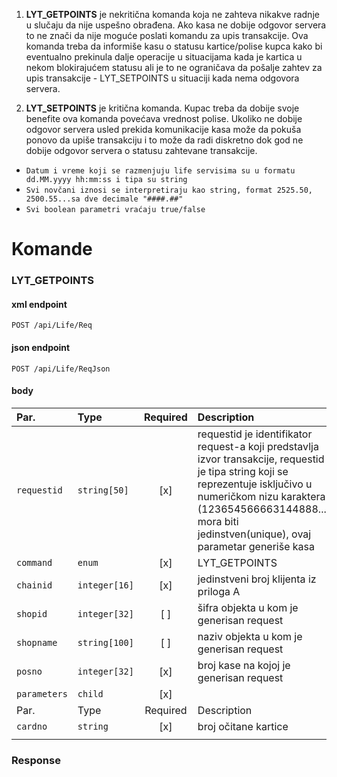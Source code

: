 1. **LYT_GETPOINTS** je nekritična komanda koja ne zahteva nikakve radnje u slučaju da nije uspešno 
obrađena. Ako kasa ne dobije odgovor servera to ne znači da nije moguće poslati komandu za upis transakcije.
Ova komanda treba da informiše kasu o statusu kartice/polise kupca kako bi eventualno prekinula dalje operacije
u situacijama kada je kartica u nekom blokirajućem statusu ali je to ne ograničava da pošalje zahtev za 
upis transakcije - LYT_SETPOINTS u situaciji kada nema odgovora servera.

2. **LYT_SETPOINTS** je kritična komanda. Kupac treba da dobije svoje benefite ova komanda povećava vrednost polise.
Ukoliko ne dobije odgovor servera usled prekida komunikacije kasa može da pokuša ponovo da upiše transakciju i to može da 
radi diskretno dok god ne dobije odgovor servera o statusu zahtevane transakcije.

- `Datum i vreme koji se razmenjuju life servisima su u formatu dd.MM.yyyy hh:mm:ss i tipa su string`
- `Svi novčani iznosi se interpretiraju kao string, format 2525.50, 2500.55...sa dve decimale "####.##"`
- `Svi boolean parametri vraćaju true/false`

# Komande
### **LYT_GETPOINTS**

#### xml endpoint
```http
POST /api/Life/Req
```
#### json endpoint
```http
POST /api/Life/ReqJson
```
#### body

| Par.         | Type          | Required | Description                                                                                                                                                                                                                                      |
|:-------------|:--------------|:--------:|:-------------------------------------------------------------------------------------------------------------------------------------------------------------------------------------------------------------------------------------------------|
| `requestid`  | `string[50]`  |   [x]    | requestid je identifikator request-a koji predstavlja izvor transakcije, requestid je tipa string koji se reprezentuje isključivo u numeričkom nizu karaktera (123654566663144888...) mora biti jedinstven(unique), ovaj parametar generiše kasa |
| `command`    | `enum`        |   [x]    | LYT_GETPOINTS                                                                                                                                                                                                                                    |
| `chainid`    | `integer[16]` |   [x]    | jedinstveni broj klijenta iz priloga A                                                                                                                                                                                                           |
| `shopid`     | `integer[32]` |   [ ]    | šifra objekta u kom je generisan request                                                                                                                                                                                                         |
| `shopname`   | `string[100]` |   [ ]    | naziv objekta u kom je generisan request                                                                                                                                                                                                         |
| `posno`      | `integer[32]` |   [x]    | broj kase na kojoj je generisan request                                                                                                                                                                                                          |
| `parameters` | `child`       |   [x]    |    
| Par.         | Type          | Required | Description                                                                                                                                                                                                                                      |
| `cardno`     | `string`      |   [x]    | broj očitane kartice                                                                                                                                                                                                                             |
                                                                                                                                                                                                 |

### Response

